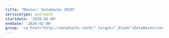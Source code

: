 ```yaml
---
title: "Mentor: DataHacks 2020"
servicetype: outreach
startdate: '2020-02-09'
enddate: '2020-02-09'
group: '<a href="http://datahacks.tech/" target="_blank">DataHacks</a>, <a href="https://ucsd.edu/" target="_blank">UC San Diego</a>'
---
```

